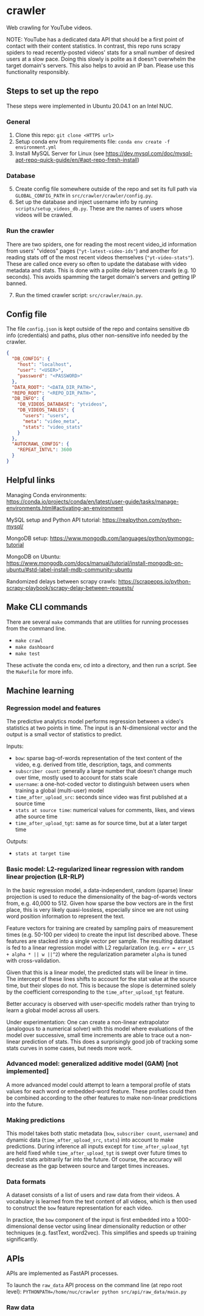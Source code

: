 # crawler

Web crawling for YouTube videos.

NOTE: YouTube has a dedicated data API that should be a first point of contact with their content statistics. 
In contrast, this repo runs scrapy spiders to read recently-posted videos' stats for a small number of desired users 
at a slow pace. Doing this slowly is polite as it doesn't overwhelm the target domain's servers. This also helps 
to avoid an IP ban. Please use this functionality responsibly.


## Steps to set up the repo

These steps were implemented in Ubuntu 20.04.1 on an Intel NUC.

### General

1. Clone this repo: `git clone <HTTPS url>`
2. Setup conda env from requirements file: `conda env create -f environment.yml`
3. Install MySQL Server for Linux (see https://dev.mysql.com/doc/mysql-apt-repo-quick-guide/en/#apt-repo-fresh-install)

### Database 

5. Create config file somewhere outside of the repo and set its full path via `GLOBAL_CONFIG_PATH` in `src/crawler/crawler/config.py`.
6. Set up the database and inject username info by running `scripts/setup_videos_db.py`. These are the names of users whose videos will be crawled.

### Run the crawler

There are two spiders, one for reading the most recent video_id information from users' "videos" pages 
(`"yt-latest-video-ids"`) and another for reading stats off of the most recent videos themselves (`"yt-video-stats"`).
These are called once every so often to update the database with video metadata and stats. This is done with a polite
delay between crawls (e.g. 10 seconds). This avoids spamming the target domain's servers and getting IP banned.

7. Run the timed crawler script: `src/crawler/main.py`.


## Config file

The file `config.json` is kept outside of the repo and contains sensitive db info (credentials) and paths, 
plus other non-sensitive info needed by the crawler.

```json
{
  "DB_CONFIG": {
    "host": "localhost",
    "user": "<USER>",
    "password": "<PASSWORD>"
  },
  "DATA_ROOT": "<DATA_DIR_PATH>",
  "REPO_ROOT": "<REPO_DIR_PATH>",
  "DB_INFO": {
    "DB_VIDEOS_DATABASE": "ytvideos",
    "DB_VIDEOS_TABLES": {
      "users": "users",
      "meta": "video_meta",
      "stats": "video_stats"
    }
  },
  "AUTOCRAWL_CONFIG": {
    "REPEAT_INTVL": 3600
  }
}
```


## Helpful links

Managing Conda environments: https://conda.io/projects/conda/en/latest/user-guide/tasks/manage-environments.html#activating-an-environment

MySQL setup and Python API tutorial: https://realpython.com/python-mysql/

MongoDB setup: https://www.mongodb.com/languages/python/pymongo-tutorial

MongoDB on Ubuntu: https://www.mongodb.com/docs/manual/tutorial/install-mongodb-on-ubuntu/#std-label-install-mdb-community-ubuntu

Randomized delays between scrapy crawls: https://scrapeops.io/python-scrapy-playbook/scrapy-delay-between-requests/


## Make CLI commands

There are several `make` commands that are utilities for running processes from the command line.
- `make crawl`
- `make dashboard`
- `make test`

These activate the conda env, cd into a directory, and then run a script. See the `Makefile` for more info.


## Machine learning

### Regression model and features

The predictive analytics model performs regression between a video's statistics at two points in time. The input is 
an N-dimensional vector and the output is a small vector of statistics to predict.

Inputs:
- `bow`: sparse bag-of-words representation of the text content of the video, e.g. derived from title, description, tags, and comments
- `subscriber count`: generally a large number that doesn't change much over time, mostly used to account for stats scale
- `username`: a one-hot-coded vector to distinguish between users when training a global (multi-user) model
- `time_after_upload_src`: seconds since video was first published at a source time
- `stats at source time`: numerical values for comments, likes, and views athe source time
- `time_after_upload_tgt`: same as for source time, but at a later target time

Outputs:
- `stats at target time`

### Basic model: L2-regularized linear regression with random linear projection (LR-RLP)

In the basic regression model, a data-independent, random (sparse) linear projection is used to reduce the 
dimensionality of the bag-of-words vectors from, e.g. 40,000 to 512. Given how sparse the bow vectors are in the first
place, this is very likely quasi-lossless, especially since we are not using word position information to represent
the text.

Feature vectors for training are created by sampling pairs of measurement times (e.g. 50-100 per video) to create 
the input list described above. These features are stacked into a single vector per sample. The resulting dataset
is fed to a linear regression model with L2 regularization (e.g. `err = err_LS + alpha * || w ||^2`) where the 
regularization parameter `alpha` is tuned with cross-validation.

Given that this is a linear model, the predicted stats will be linear in time. The intercept of these lines shifts 
to account for the stat value at the source time, but their slopes do not. This is because the slope is determined
solely by the coefficient corresponding to the `time_after_upload_tgt` feature.

Better accuracy is observed with user-specific models rather than trying to learn a global model across all users.

Under experimentation: One can create a non-linear extrapolator (analogous to a numerical solver) with this model 
where evaluations of the
model over successive, small time increments are able to trace out a non-linear prediction of stats.
This does a surprisingly good job of tracking some stats curves in some cases, but needs more work.

### Advanced model: generalized additive model (GAM) \[not implemented\]

A more advanced model could attempt to learn a temporal profile of stats values for each word or embedded-word feature.
These profiles could then be combined according to the other features to make non-linear predictions into the future.

### Making predictions

This model takes both static metadata (`bow`, `subscriber count`, `username`) and dynamic data (`time_after_upload_src`, `stats`) into 
account to make predictions. During inference all inputs except for 
`time_after_upload_tgt` are held fixed while `time_after_upload_tgt` is swept over future times to predict stats 
arbitrarily far into the future. Of course, the accuracy will decrease as the gap between source and target times 
increases.

### Data formats

A dataset consists of a list of users and raw data from their videos. A vocabulary is learned from the text content of 
all videos, which is then used to construct the `bow` feature representation for each video.

In practice, the `bow` component of the input is first embedded into a 1000-dimensional dense vector using 
linear dimensionality reduction or other techniques (e.g. fastText, word2vec). This simplifies and speeds up training
significantly.


## APIs

APIs are implemented as FastAPI processes.

To launch the `raw_data` API process on the command line (at repo root level): 
`PYTHONPATH=/home/nuc/crawler python src/api/raw_data/main.py`


### Raw data
